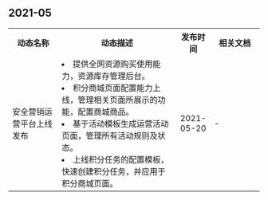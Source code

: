 
## 2021-05
<table>
<tr><th width=20%>动态名称</th><th width=48%>动态描述</th><th width=12%>发布时间</th><th width=20%>相关文档</th></tr>
<tr><td>安全营销运营平台上线发布</td><td><li>提供全网资源购买使用能力，资源库存管理后台。</li><li>积分商城页面配置能力上线，管理相关页面所展示的功能，配置商城商品。</li><li>基于活动模板生成运营活动页面，管理所有活动规则及状态。</li><li>上线积分任务的配置模板，快速创建积分任务，并应用于积分商城页面。</li></td><td>2021-05-20</td><td>-</td></tr>
</table>
